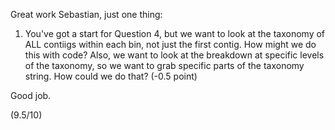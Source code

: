 Great work Sebastian, just one thing:

1. You've got a start for Question 4, but we want to look at the taxonomy of ALL contiigs within each bin, not just the first contig. How might we do this with code? Also, we want to look at the breakdown at specific levels of the taxonomy, so we want to grab specific parts of the taxonomy string. How could we do that? (-0.5 point)

Good job.

(9.5/10)
